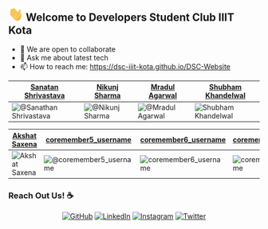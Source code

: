 ## <img src="https://raw.githubusercontent.com/ABSphreak/ABSphreak/master/gifs/Hi.gif" width="30px"> Welcome to Developers Student Club IIIT Kota


- 👯 We are open to collaborate 
- 💬 Ask me about latest tech
- 📫 How to reach me: https://dsc-iiit-kota.github.io/DSC-Website



[Sanatan Shrivastava](https://github.com/Sanatan-Shrivastava) | [Nikunj Sharma](https://github.com/nouveau-riche) | [Mradul Agarwal](https://github.com/mradul71) | [Shubham Khandelwal](https://github.com/KHANDELWAL08SHUBHAM)
--- | --- | --- | ---
![@Sanathan Shrivastava](https://avatars.githubusercontent.com/Sanatan-Shrivastava?s=150&v=1) | ![@Nikunj Sharma](https://avatars.githubusercontent.com/nouveau-riche?s=150&v=1) | ![@Mradul Agarwal](https://avatars.githubusercontent.com/mradul71?s=150&v=1) | ![Shubham Khandelwal](https://avatars.githubusercontent.com/KHANDELWAL08SHUBHAM?s=150&v=1)

[Akshat Saxena](https://github.com/akshatsaxena17) | [coremember5_username](https://github.com/coremember5_username) | [coremember6_username](https://github.com/coremember6_username) | [coremember7_username](https://github.com/coremember3_username)
--- | --- | --- | ---
![Akshat Saxena](https://avatars.githubusercontent.com/akshatsaxena17?s=150&v=1) | ![@coremember5_username](https://avatars.githubusercontent.com/coremember5_username?s=150&v=1) | ![coremember6_username](https://avatars.githubusercontent.com/coremember6_username?s=150&v=1) | ![coremember7_username](https://avatars.githubusercontent.com/coremember7_username?s=150&v=1)

### Reach Out Us! :coffee:
<p align="center">
	<a href="https://github.com/DSC-IIITKota"><img src="https://img.icons8.com/bubbles/50/000000/github.png" alt="GitHub"/></a>
	<a href="https://www.linkedin.com/in/developer-student-club-iiit-kota/"><img src="https://img.icons8.com/bubbles/50/000000/linkedin.png" alt="LinkedIn"/></a>
	<a href="https://www.instagram.com/_nikunjjsharma/"><img src="https://img.icons8.com/bubbles/50/000000/instagram.png" alt="Instagram"/></a>
	<a href="https://twitter.com/Nikunjs07673277"><img src="https://img.icons8.com/bubbles/50/000000/twitter.png" alt="Twitter"/></a>
</p>


